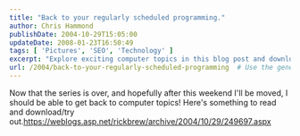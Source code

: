 ```yaml
---
title: "Back to your regularly scheduled programming."
author: Chris Hammond
publishDate: 2004-10-29T15:05:00
updateDate: 2008-01-23T16:50:49
tags: [ 'Pictures', 'SEO', 'Technology' ]
excerpt: "Explore exciting computer topics in this blog post and download to try out new content after a weekend move. #computers #technology #downloadables"
url: /2004/back-to-your-regularly-scheduled-programming  # Use the generated URL with year
---
```

<P>Now that the series is over, and hopefully after this weekend I'll be moved, I should be able to get back to computer topics! Here's something to read and download/try out.<A href="https://weblogs.asp.net/rickbrew/archive/2004/10/29/249697.aspx">https://weblogs.asp.net/rickbrew/archive/2004/10/29/249697.aspx</A></P>

